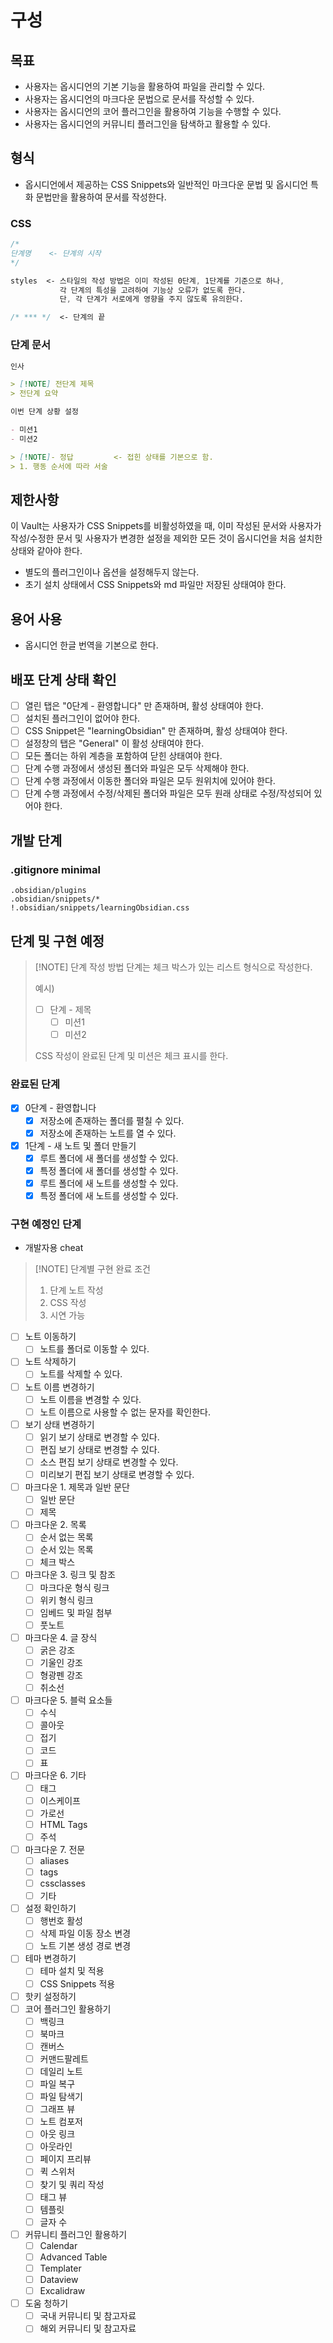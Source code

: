 # 구성

## 목표

- 사용자는 옵시디언의 기본 기능을 활용하여 파일을 관리할 수 있다.
- 사용자는 옵시디언의 마크다운 문법으로 문서를 작성할 수 있다.
- 사용자는 옵시디언의 코어 플러그인을 활용하여 기능을 수행할 수 있다.
- 사용자는 옵시디언의 커뮤니티 플러그인을 탐색하고 활용할 수 있다.

## 형식

- 옵시디언에서 제공하는 CSS Snippets와 일반적인 마크다운 문법 및 옵시디언 특화 문법만을 활용하여 문서를 작성한다.

### CSS

```css
/*
단계명    <- 단계의 시작
*/

styles  <- 스타일의 작성 방법은 이미 작성된 0단계, 1단계를 기준으로 하나,
           각 단계의 특성을 고려하여 기능상 오류가 없도록 한다.
           단, 각 단계가 서로에게 영향을 주지 않도록 유의한다.

/* *** */  <- 단계의 끝
```

### 단계 문서

```markdown
인사

> [!NOTE] 전단계 제목
> 전단계 요약

이번 단계 상황 설정

- 미션1
- 미션2

> [!NOTE]- 정답         <- 접힌 상태를 기본으로 함.
> 1. 행동 순서에 따라 서술
```

## 제한사항

이 Vault는 사용자가 CSS Snippets를 비활성하였을 때,
이미 작성된 문서와 사용자가 작성/수정한 문서 및 사용자가 변경한 설정을 제외한 모든 것이 옵시디언을 처음 설치한 상태와 같아야 한다.

- 별도의 플러그인이나 옵션을 설정해두지 않는다.
- 초기 설치 상태에서 CSS Snippets와 md 파일만 저장된 상태여야 한다.

## 용어 사용

- 옵시디언 한글 번역을 기본으로 한다.

## 배포 단계 상태 확인

- [ ] 열린 탭은 "0단계 - 환영합니다" 만 존재하며, 활성 상태여야 한다.
- [ ] 설치된 플러그인이 없어야 한다.
- [ ] CSS Snippet은 "learningObsidian" 만 존재하며, 활성 상태여야 한다.
- [ ] 설정창의 탭은 "General" 이 활성 상태여야 한다.
- [ ] 모든 폴더는 하위 계층을 포함하여 닫힌 상태여야 한다.
- [ ] 단계 수행 과정에서 생성된 폴더와 파일은 모두 삭제해야 한다.
- [ ] 단계 수행 과정에서 이동한 폴더와 파일은 모두 원위치에 있어야 한다.
- [ ] 단계 수행 과정에서 수정/삭제된 폴더와 파일은 모두 원래 상태로 수정/작성되어 있어야 한다.

## 개발 단계

### .gitignore minimal

```gitignore
.obsidian/plugins
.obsidian/snippets/*
!.obsidian/snippets/learningObsidian.css
```

## 단계 및 구현 예정

> [!NOTE] 단계 작성 방법
> 단계는 체크 박스가 있는 리스트 형식으로 작성한다.
> 
> 예시)
> - [ ] 단계 - 제목
> 	- [ ] 미션1
> 	- [ ] 미션2
> 
> CSS 작성이 완료된 단계 및 미션은 체크 표시를 한다.

### 완료된 단계

- [x] 0단계 - 환영합니다
	- [x] 저장소에 존재하는 폴더를 펼칠 수 있다.
	- [x] 저장소에 존재하는 노트를 열 수 있다.
- [x] 1단계 - 새 노트 및 폴더 만들기
	- [x] 루트 폴더에 새 폴더를 생성할 수 있다.
	- [x] 특정 폴더에 새 폴더를 생성할 수 있다.
	- [x] 루트 폴더에 새 노트를 생성할 수 있다.
	- [x] 특정 폴더에 새 노트를 생성할 수 있다.

### 구현 예정인 단계

- 개발자용 cheat

> [!NOTE] 단계별 구현 완료 조건
> 1. 단계 노트 작성
> 2. CSS 작성
> 3. 시연 가능

- [ ] 노트 이동하기
	- [ ] 노트를 폴더로 이동할 수 있다.
- [ ] 노트 삭제하기
	- [ ] 노트를 삭제할 수 있다.
- [ ] 노트 이름 변경하기
	- [ ] 노트 이름을 변경할 수 있다.
	- [ ] 노트 이름으로 사용할 수 없는 문자를 확인한다.
- [ ] 보기 상태 변경하기
	- [ ] 읽기 보기 상태로 변경할 수 있다.
	- [ ] 편집 보기 상태로 변경할 수 있다.
	- [ ] 소스 편집 보기 상태로 변경할 수 있다.
	- [ ] 미리보기 편집 보기 상태로 변경할 수 있다.
- [ ] 마크다운 1. 제목과 일반 문단
	- [ ] 일반 문단
	- [ ] 제목
- [ ] 마크다운 2. 목록
	- [ ] 순서 없는 목록
	- [ ] 순서 있는 목록
	- [ ] 체크 박스
- [ ] 마크다운 3. 링크 및 참조
	- [ ] 마크다운 형식 링크
	- [ ] 위키 형식 링크
	- [ ] 임베드 및 파일 첨부
	- [ ] 풋노트
- [ ] 마크다운 4. 글 장식
	- [ ] 굵은 강조
	- [ ] 기울인 강조
	- [ ] 형광펜 강조
	- [ ] 취소선
- [ ] 마크다운 5. 블럭 요소들
	- [ ] 수식
	- [ ] 콜아웃
	- [ ] 접기
	- [ ] 코드
	- [ ] 표
- [ ] 마크다운 6. 기타
	- [ ] 태그
	- [ ] 이스케이프
	- [ ] 가로선
	- [ ] HTML Tags
	- [ ] 주석
- [ ] 마크다운 7. 전문
	- [ ] aliases
	- [ ] tags
	- [ ] cssclasses
	- [ ] 기타
- [ ] 설정 확인하기
	- [ ] 행번호 활성
	- [ ] 삭제 파일 이동 장소 변경
	- [ ] 노트 기본 생성 경로 변경
- [ ] 테마 변경하기
	- [ ] 테마 설치 및 적용
	- [ ] CSS Snippets 적용
- [ ] 핫키 설정하기
- [ ] 코어 플러그인 활용하기
	- [ ] 백링크
	- [ ] 북마크
	- [ ] 캔버스
	- [ ] 커맨드팔레트
	- [ ] 데일리 노트
	- [ ] 파일 복구
	- [ ] 파일 탐색기
	- [ ] 그래프 뷰
	- [ ] 노트 컴포저
	- [ ] 아웃 링크
	- [ ] 아웃라인
	- [ ] 페이지 프리뷰
	- [ ] 퀵 스위처
	- [ ] 찾기 및 쿼리 작성
	- [ ] 태그 뷰
	- [ ] 템플릿
	- [ ] 글자 수
- [ ] 커뮤니티 플러그인 활용하기
	- [ ] Calendar
	- [ ] Advanced Table
	- [ ] Templater
	- [ ] Dataview
	- [ ] Excalidraw
- [ ] 도움 청하기
	- [ ] 국내 커뮤니티 및 참고자료
	- [ ] 해외 커뮤니티 및 참고자료
